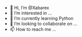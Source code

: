 - 👋 Hi, I’m @Xabarex
- 👀 I’m interested in ...
- 🌱 I’m currently learning Python
- 💞️ I’m looking to collaborate on ...
- 📫 How to reach me ...

<!---
Xabarex/Xabarex is a ✨ special ✨ repository because its `README.md` (this file) appears on your GitHub profile.
You can click the Preview link to take a look at your changes.
--->
